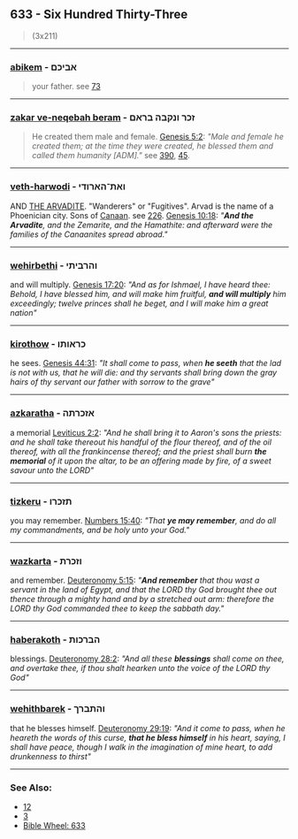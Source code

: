 ## 633 - Six Hundred Thirty-Three
> (3x211)

---

### [abikem](/keys/ABIKMf) - אביכם
> your father. see [73](73)

---

### [zakar ve-neqebah beram](/keys/ZKR.VNQBH.BRAM) - זכר ונקבה בראם
> He created them male and female. [Genesis 5:2](https://biblehub.com/genesis/5-2.htm): *"Male and female he created them; at the time they were created, he blessed them and called them humanity [ADM]."* see [390](390), [45](45).

---

### [veth-harwodi](/keys/VATh-HARVDI) - ואת־הארודי
AND [THE ARVADITE](/keys/HARVADI). "Wanderers" or "Fugitives". Arvad is the name of a Phoenician city. Sons of [Canaan](/keys/QNON). see [226](226). [Genesis 10:18](https://biblehub.com/genesis/10-18.htm): *"**And the Arvadite**, and the Zemarite, and the Hamathite: and afterward were the families of the Canaanites spread abroad."*

---

### [wehirbethi](/keys/VHRBIThI) - והרביתי
and will multiply. [Genesis 17:20](https://biblehub.com/genesis/17-20.htm): *"And as for Ishmael, I have heard thee: Behold, I have blessed him, and will make him fruitful, **and will multiply** him exceedingly; twelve princes shall he beget, and I will make him a great nation"*

---

### [kirothow](/keys/KRAVThV) - כראותו
he sees. [Genesis 44:31](https://biblehub.com/genesis/44-31.htm): *"It shall come to pass, when **he seeth** that the lad is not with us, that he will die: and thy servants shall bring down the gray hairs of thy servant our father with sorrow to the grave"*

---

### [azkaratha](/keys/AZKRThH) - אזכרתה
a memorial [Leviticus 2:2](https://biblehub.com/leviticus/2-2.htm): *"And he shall bring it to Aaron's sons the priests: and he shall take thereout his handful of the flour thereof, and of the oil thereof, with all the frankincense thereof; and the priest shall burn **the memorial** of it upon the altar, to be an offering made by fire, of a sweet savour unto the LORD"*

---

### [tizkeru](/keys/ThZKRV) - תזכרו
you may remember. [Numbers 15:40](https://biblehub.com/numbers/15-40.htm): *"That **ye may remember**, and do all my commandments, and be holy unto your God."*

---

### [wazkarta](/keys/VZKRTh) - וזכרת
and remember. [Deuteronomy 5:15](https://biblehub.com/deuteronomy/5-15.htm): *"**And remember** that thou wast a servant in the land of Egypt, and that the LORD thy God brought thee out thence through a mighty hand and by a stretched out arm: therefore the LORD thy God commanded thee to keep the sabbath day."*

---

### [haberakoth](/keys/HBRKVTh) - הברכות
blessings. [Deuteronomy 28:2](https://biblehub.com/deuteronomy/28-2.htm): *"And all these **blessings** shall come on thee, and overtake thee, if thou shalt hearken unto the voice of the LORD thy God"*

---

### [wehithbarek](/keys/VHThBRK) - והתברך
that he blesses himself. [Deuteronomy 29:19](https://biblehub.com/deuteronomy/29-19.htm): *"And it come to pass, when he heareth the words of this curse, **that he bless himself** in his heart, saying, I shall have peace, though I walk in the imagination of mine heart, to add drunkenness to thirst"*

---

### See Also:

- [12](12)
- [3](3)
- [Bible Wheel: 633](https://www.biblewheel.com//GR/GR_Database.php?SearchBy_Gematria=633)
